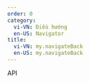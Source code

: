 ```yaml
---
order: 0
category:
  vi-VN: Điều hướng
  en-US: Navigator
title: 
  vi-VN: my.navigateBack
  en-US: my.navigateBack
---
```


API